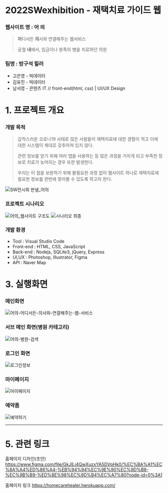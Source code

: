 # 2022SWexhibition - 재택치료 가이드 웹 

### 웹사이트 명 : 어 의 
> **어**디서든 **의**사와 연결해주는 웹서비스  
> 
> 궁궐 **내**에서, 임금이나 왕족의 병을 치료하던 의원
### 팀명 : 방구석 힐러
+ 고은영 - 빅데이터 
+ 김유진 - 빅데이터 
+ 남서영 - 콘텐츠 IT // front-end(html, css) | UI/UX Design
#
# 1. 프로젝트 개요

### 개발 목적
  > 갑작스러운 코로나19 사태로 많은 사람들이 재택치료에 대한 경험이 적고 이에 대한 시스템이 제대로 갖추어져 있지 않다. 
  >
  > 관련 정보를 얻기 위해 여러 앱을 사용하는 등 많은 과정을 거치게 되고 부족한 정보로 치료가 늦어지는 경우 또한 발생한다. 
  >
  > 우리는 이 점을 보완하기 위해 불필요한 과정 없이 웹사이트 하나로 재택치료에 필요한 정보를 한번에 찾아볼 수 있도록 하고자 한다. 
  
![SW전시회 판넬_어의](https://user-images.githubusercontent.com/52689956/203585742-c57daa84-22ae-47f8-b03c-b3a48716e942.png)


### 프로젝트 시나리오
![어의_웹사이트 구조도](https://user-images.githubusercontent.com/52689956/203647304-6a9d27be-4eac-4062-9350-25db7f94bf50.jpg)
![시나리오 최종](https://user-images.githubusercontent.com/52689951/203710670-6d7f3cdc-0391-4c4a-b4a9-2a99b73efd5b.png)


###  개발 환경
- Tool : Visual Studio Code
- Front-end : HTML, CSS, JavaScript
- Back-end : Nodejs, SQLite3, jQuery, Express
- UI,UX : Photoshop, Illustrator, Figma
- API : Naver Map 

# 3. 실행화면
### 메인화면
![어의-어디서든-의사와-연결해주는-웹-서비스](https://user-images.githubusercontent.com/52689951/203469807-b41e61f9-4e34-43ba-8761-6df7dc73c6c7.png)


### 서브 메인 화면(병원 카테고리)
![어의-병원-검색](https://user-images.githubusercontent.com/52689951/203469814-4b33cf69-f6a4-4926-ac4d-f994877e9dde.png)


### 로그인 화면 
![로그인정보](https://user-images.githubusercontent.com/52689951/203469825-e863aa13-21a1-4b11-afc2-016076e770fa.png)

### 마이페이지 
![마이페이지](https://user-images.githubusercontent.com/52689951/203710640-ea7d079e-d467-4216-bbca-b369bca95818.png)


### 예약폼
![예약하기](https://user-images.githubusercontent.com/52689951/203470031-9c5b1064-d6af-4ecf-9a09-ec3a53363e7e.png)



***
# 5. 관련 링크
홈페이지 디자인(초안)
https://www.figma.com/file/GkJlLj4QwXuzxYA5DVpHk0/%EC%BA%A1%EC%8A%A4%ED%86%A4-%EB%94%94%EC%9E%90%EC%9D%B8-%EC%9B%B9-%ED%8E%98%EC%9D%B4%EC%A7%80?node-id=0%3A1

홈페이지 링크
https://homecarehealer.herokuapp.com/
